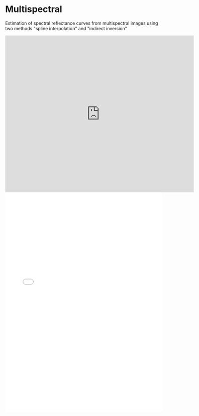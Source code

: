 # Multispectral
Estimation of spectral reflectance curves from multispectral images using two methods "spline interpolation" and "indirect inversion" 

<iframe src="https://docs.google.com/gview?url=https://docs.google.com/viewer?url=https://raw.githubusercontent.com/degoes-consulting/lambdaconf-2015/master/speakers/jdegoes/intro-purescript/presentation.pdf&embedded=true" style="width:600px; height:500px;" frameborder="0"></iframe>

<embed src="path_of_your_pdf/your_pdf_file.pdf" type="application/pdf"   height="700px" width="500">

